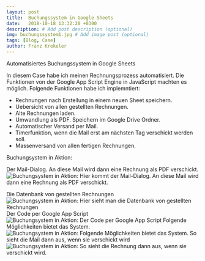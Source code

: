 ```yaml
---
layout: post
title:  Buchungssystem in Google Sheets
date:   2018-10-18 13:32:20 +0300
description: # Add post description (optional)
img: buchungssystem1.jpg # Add image post (optional)
tags: [Blog, Case]
author: Franz Krekeler
---
```

Automatisiertes Buchungssystem in Google Sheets

In diesem Case habe ich meinen Rechnungsprozess automatisiert.
Die Funktionen von der Google App Script Engine in JavaScript machten es möglich.
Folgende Funktionen habe ich implemntiert:
- Rechnungen nach Erstellung in einem neuen Sheet speichern.
- Uebersicht von allen gestellten Rechnungen.
- Alte Rechnungen laden.
- Umwandlung als PDF. Speichern im Google Drive Ordner.
- Automatischer Versand per Mail.
- Timerfunktion, wenn die Mail erst am nächsten Tag verschickt werden soll.
- Massenversand von allen fertigen Rechnungen.


Buchungsystem in Aktion:

Der Mail-Dialog. An diese Mail wird dann eine Rechnung als PDF verschickt.
![Buchungsystem in Aktion: Hier kommt der Mail-Dialog. An diese Mail wird dann eine Rechnung als PDF verschickt.]({{site.baseurl}}/assets/img/post/buchungssystem1.jpg)

Die Datenbank von gestellten Rechnungen
![Buchungsystem in Aktion: Hier sieht man die Datenbank von gestellten Rechnungen]({{site.baseurl}}/assets/img/post/buchungssystem3.jpg)
Der Code per Google App Script
![Buchungsystem in Aktion: Der Code per Google App Script]({{site.baseurl}}/assets/img/post/buchungssystem4.jpg)
Folgende Möglichkeiten bietet das System.
![Buchungsystem in Aktion: Folgende Möglichkeiten bietet das System.]({{site.baseurl}}/assets/img/post/buchungssystem2.jpg)
So sieht die Mail dann aus, wenn sie verschickt wird
![Buchungsystem in Aktion: So sieht die Rechnung dann aus, wenn sie verschickt wird.]({{site.baseurl}}/assets/img/post/buchungssystem5.jpg)


